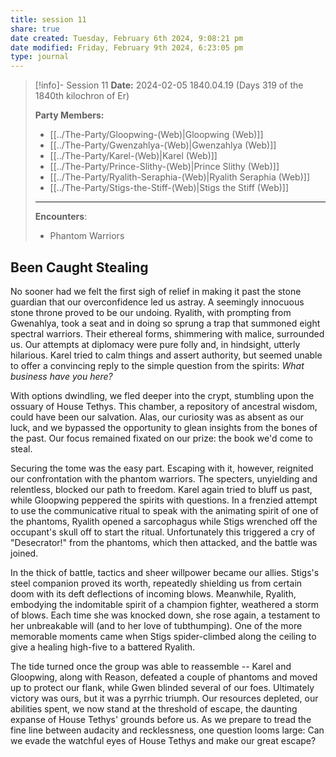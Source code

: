 ```yaml
---
title: session 11
share: true
date created: Tuesday, February 6th 2024, 9:08:21 pm
date modified: Friday, February 9th 2024, 6:23:05 pm
type: journal
---
```


	
> [!info]- Session 11 **Date:** 2024-02-05 1840.04.19 (Days 319 of the 1840th kilochron of Er) 
>
> **Party Members:**
> 
> - [[../The-Party/Gloopwing-(Web)|Gloopwing (Web)]]
> - [[../The-Party/Gwenzahlya-(Web)|Gwenzahlya (Web)]]
> - [[../The-Party/Karel-(Web)|Karel (Web)]]
> - [[../The-Party/Prince-Slithy-(Web)|Prince Slithy (Web)]]
> - [[../The-Party/Ryalith-Seraphia-(Web)|Ryalith Seraphia (Web)]]
> - [[../The-Party/Stigs-the-Stiff-(Web)|Stigs the Stiff (Web)]]
> 
> ---
> 
> **Encounters**:
> 
> - Phantom Warriors 

## Been Caught Stealing 

No sooner had we felt the first sigh of relief in making it past the stone guardian that our overconfidence led us astray. A seemingly innocuous stone throne proved to be our undoing. Ryalith, with prompting from Gwenahlya, took a seat and in doing so sprung a trap that summoned eight spectral warriors. Their ethereal forms, shimmering with malice, surrounded us. Our attempts at diplomacy were pure folly and, in hindsight, utterly hilarious. Karel tried to calm things and assert authority, but seemed unable to offer a convincing reply to the simple question from the spirits: *What business have you here?*

With options dwindling, we fled deeper into the crypt, stumbling upon the ossuary of House Tethys. This chamber, a repository of ancestral wisdom, could have been our salvation. Alas, our curiosity was as absent as our luck, and we bypassed the opportunity to glean insights from the bones of the past. Our focus remained fixated on our prize: the book we'd come to steal.

Securing the tome was the easy part. Escaping with it, however, reignited our confrontation with the phantom warriors. The specters, unyielding and relentless, blocked our path to freedom. Karel again tried to bluff us past, while Gloopwing peppered the spirits with questions. In a frenzied attempt to use the communicative ritual to speak with the animating spirit of one of the phantoms, Ryalith opened a sarcophagus while Stigs wrenched off the occupant's skull off to start the ritual. Unfortunately this triggered a cry of "Desecrator!" from the phantoms, which then attacked, and the battle was joined. 

In the thick of battle, tactics and sheer willpower became our allies. Stigs's steel companion proved its worth, repeatedly shielding us from certain doom with its deft deflections of incoming blows. Meanwhile, Ryalith, embodying the indomitable spirit of a champion fighter, weathered a storm of blows. Each time she was knocked down, she rose again, a testament to her unbreakable will (and to her love of tubthumping). One of the more memorable moments came when Stigs spider-climbed along the ceiling to give a healing high-five to a battered Ryalith. 

The tide turned once the group was able to reassemble -- Karel and Gloopwing, along with Reason, defeated a couple of phantoms and moved up to protect our flank, while Gwen blinded several of our foes. Ultimately victory was ours, but it was a pyrrhic triumph. Our resources depleted, our abilities spent, we now stand at the threshold of escape, the daunting expanse of House Tethys' grounds before us. As we prepare to tread the fine line between audacity and recklessness, one question looms large: Can we evade the watchful eyes of House Tethys and make our great escape?
